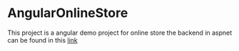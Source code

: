 # AngularOnlineStore

This project is a angular demo project for online store
the backend in aspnet can be found in this [link](https://github.com/ahmads1990/OnlineStoreApi)
